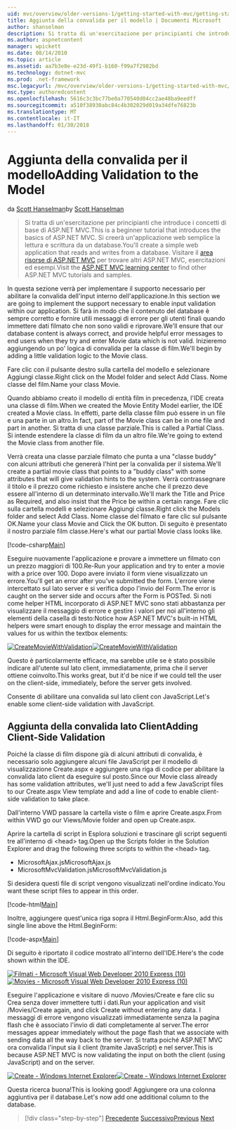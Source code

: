```yaml
---
uid: mvc/overview/older-versions-1/getting-started-with-mvc/getting-started-with-mvc-part7
title: Aggiunta della convalida per il modello | Documenti Microsoft
author: shanselman
description: Si tratta di un'esercitazione per principianti che introduce i concetti di base di ASP.NET MVC. Creare un'applicazione web semplice la lettura e scrittura da un database.
ms.author: aspnetcontent
manager: wpickett
ms.date: 08/14/2010
ms.topic: article
ms.assetid: aa7b3e8e-e23d-49f1-b160-f99a7f2982bd
ms.technology: dotnet-mvc
ms.prod: .net-framework
msc.legacyurl: /mvc/overview/older-versions-1/getting-started-with-mvc/getting-started-with-mvc-part7
msc.type: authoredcontent
ms.openlocfilehash: 5616c3c3bc77be0a770540d04cc2ae48ba9eedff
ms.sourcegitcommit: a510f38930abc84c4b302029d019a34dfe76823b
ms.translationtype: MT
ms.contentlocale: it-IT
ms.lasthandoff: 01/30/2018
---
```

<a name="adding-validation-to-the-model"></a><span data-ttu-id="0b22f-104">Aggiunta della convalida per il modello</span><span class="sxs-lookup"><span data-stu-id="0b22f-104">Adding Validation to the Model</span></span>
====================
<span data-ttu-id="0b22f-105">da [Scott Hanselman](https://github.com/shanselman)</span><span class="sxs-lookup"><span data-stu-id="0b22f-105">by [Scott Hanselman](https://github.com/shanselman)</span></span>

> <span data-ttu-id="0b22f-106">Si tratta di un'esercitazione per principianti che introduce i concetti di base di ASP.NET MVC.</span><span class="sxs-lookup"><span data-stu-id="0b22f-106">This is a beginner tutorial that introduces the basics of ASP.NET MVC.</span></span> <span data-ttu-id="0b22f-107">Si creerà un'applicazione web semplice la lettura e scrittura da un database.</span><span class="sxs-lookup"><span data-stu-id="0b22f-107">You'll create a simple web application that reads and writes from a database.</span></span> <span data-ttu-id="0b22f-108">Visitare il [area risorse di ASP.NET MVC](../../../index.md) per trovare altri ASP.NET MVC, esercitazioni ed esempi.</span><span class="sxs-lookup"><span data-stu-id="0b22f-108">Visit the [ASP.NET MVC learning center](../../../index.md) to find other ASP.NET MVC tutorials and samples.</span></span>


<span data-ttu-id="0b22f-109">In questa sezione verrà per implementare il supporto necessario per abilitare la convalida dell'input interno dell'applicazione.</span><span class="sxs-lookup"><span data-stu-id="0b22f-109">In this section we are going to implement the support necessary to enable input validation within our application.</span></span> <span data-ttu-id="0b22f-110">Si farà in modo che il contenuto del database è sempre corretto e fornire utili messaggi di errore per gli utenti finali quando immettere dati filmato che non sono validi e riprovare.</span><span class="sxs-lookup"><span data-stu-id="0b22f-110">We'll ensure that our database content is always correct, and provide helpful error messages to end users when they try and enter Movie data which is not valid.</span></span> <span data-ttu-id="0b22f-111">Inizieremo aggiungendo un po' logica di convalida per la classe di film.</span><span class="sxs-lookup"><span data-stu-id="0b22f-111">We'll begin by adding a little validation logic to the Movie class.</span></span>

<span data-ttu-id="0b22f-112">Fare clic con il pulsante destro sulla cartella del modello e selezionare Aggiungi classe.</span><span class="sxs-lookup"><span data-stu-id="0b22f-112">Right click on the Model folder and select Add Class.</span></span> <span data-ttu-id="0b22f-113">Nome classe del film.</span><span class="sxs-lookup"><span data-stu-id="0b22f-113">Name your class Movie.</span></span>

<span data-ttu-id="0b22f-114">Quando abbiamo creato il modello di entità film in precedenza, l'IDE creata una classe di film.</span><span class="sxs-lookup"><span data-stu-id="0b22f-114">When we created the Movie Entity Model earlier, the IDE created a Movie class.</span></span> <span data-ttu-id="0b22f-115">In effetti, parte della classe film può essere in un file e una parte in un altro.</span><span class="sxs-lookup"><span data-stu-id="0b22f-115">In fact, part of the Movie class can be in one file and part in another.</span></span> <span data-ttu-id="0b22f-116">Si tratta di una classe parziale.</span><span class="sxs-lookup"><span data-stu-id="0b22f-116">This is called a Partial Class.</span></span> <span data-ttu-id="0b22f-117">Si intende estendere la classe di film da un altro file.</span><span class="sxs-lookup"><span data-stu-id="0b22f-117">We're going to extend the Movie class from another file.</span></span>

<span data-ttu-id="0b22f-118">Verrà creata una classe parziale filmato che punta a una "classe buddy" con alcuni attributi che genererà l'hint per la convalida per il sistema.</span><span class="sxs-lookup"><span data-stu-id="0b22f-118">We'll create a partial movie class that points to a "buddy class" with some attributes that will give validation hints to the system.</span></span> <span data-ttu-id="0b22f-119">Verrà contrassegnare il titolo e il prezzo come richiesto e insistere anche che il prezzo deve essere all'interno di un determinato intervallo.</span><span class="sxs-lookup"><span data-stu-id="0b22f-119">We'll mark the Title and Price as Required, and also insist that the Price be within a certain range.</span></span> <span data-ttu-id="0b22f-120">Fare clic sulla cartella modelli e selezionare Aggiungi classe.</span><span class="sxs-lookup"><span data-stu-id="0b22f-120">Right click the Models folder and select Add Class.</span></span> <span data-ttu-id="0b22f-121">Nome classe del filmato e fare clic sul pulsante OK.</span><span class="sxs-lookup"><span data-stu-id="0b22f-121">Name your class Movie and Click the OK button.</span></span> <span data-ttu-id="0b22f-122">Di seguito è presentato il nostro parziale film classe.</span><span class="sxs-lookup"><span data-stu-id="0b22f-122">Here's what our partial Movie class looks like.</span></span>

[!code-csharp[Main](getting-started-with-mvc-part7/samples/sample1.cs)]

<span data-ttu-id="0b22f-123">Eseguire nuovamente l'applicazione e provare a immettere un filmato con un prezzo maggiori di 100.</span><span class="sxs-lookup"><span data-stu-id="0b22f-123">Re-Run your application and try to enter a movie with a price over 100.</span></span> <span data-ttu-id="0b22f-124">Dopo avere inviato il form viene visualizzato un errore.</span><span class="sxs-lookup"><span data-stu-id="0b22f-124">You'll get an error after you've submitted the form.</span></span> <span data-ttu-id="0b22f-125">L'errore viene intercettato sul lato server e si verifica dopo l'invio del Form.</span><span class="sxs-lookup"><span data-stu-id="0b22f-125">The error is caught on the server side and occurs after the Form is POSTed.</span></span> <span data-ttu-id="0b22f-126">Si noti come helper HTML incorporato di ASP.NET MVC sono stati abbastanza per visualizzare il messaggio di errore e gestire i valori per noi all'interno gli elementi della casella di testo:</span><span class="sxs-lookup"><span data-stu-id="0b22f-126">Notice how ASP.NET MVC's built-in HTML helpers were smart enough to display the error message and maintain the values for us within the textbox elements:</span></span>

<span data-ttu-id="0b22f-127">[![CreateMovieWithValidation](getting-started-with-mvc-part7/_static/image2.png)](getting-started-with-mvc-part7/_static/image1.png)</span><span class="sxs-lookup"><span data-stu-id="0b22f-127">[![CreateMovieWithValidation](getting-started-with-mvc-part7/_static/image2.png)](getting-started-with-mvc-part7/_static/image1.png)</span></span>

<span data-ttu-id="0b22f-128">Questo è particolarmente efficace, ma sarebbe utile se è stato possibile indicare all'utente sul lato client, immediatamente, prima che il server ottiene coinvolto.</span><span class="sxs-lookup"><span data-stu-id="0b22f-128">This works great, but it'd be nice if we could tell the user on the client-side, immediately, before the server gets involved.</span></span>

<span data-ttu-id="0b22f-129">Consente di abilitare una convalida sul lato client con JavaScript.</span><span class="sxs-lookup"><span data-stu-id="0b22f-129">Let's enable some client-side validation with JavaScript.</span></span>

## <a name="adding-client-side-validation"></a><span data-ttu-id="0b22f-130">Aggiunta della convalida lato Client</span><span class="sxs-lookup"><span data-stu-id="0b22f-130">Adding Client-Side Validation</span></span>

<span data-ttu-id="0b22f-131">Poiché la classe di film dispone già di alcuni attributi di convalida, è necessario solo aggiungere alcuni file JavaScript per il modello di visualizzazione Create.aspx e aggiungere una riga di codice per abilitare la convalida lato client da eseguire sul posto.</span><span class="sxs-lookup"><span data-stu-id="0b22f-131">Since our Movie class already has some validation attributes, we'll just need to add a few JavaScript files to our Create.aspx View template and add a line of code to enable client-side validation to take place.</span></span>

<span data-ttu-id="0b22f-132">Dall'interno VWD passare la cartella viste o film e aprire Create.aspx.</span><span class="sxs-lookup"><span data-stu-id="0b22f-132">From within VWD go our Views/Movie folder and open up Create.aspx.</span></span>

<span data-ttu-id="0b22f-133">Aprire la cartella di script in Esplora soluzioni e trascinare gli script seguenti tre all'interno di &lt;head&gt; tag.</span><span class="sxs-lookup"><span data-stu-id="0b22f-133">Open up the Scripts folder in the Solution Explorer and drag the following three scripts to within the &lt;head&gt; tag.</span></span>

- <span data-ttu-id="0b22f-134">MicrosoftAjax.js</span><span class="sxs-lookup"><span data-stu-id="0b22f-134">MicrosoftAjax.js</span></span>
- <span data-ttu-id="0b22f-135">MicrosoftMvcValidation.js</span><span class="sxs-lookup"><span data-stu-id="0b22f-135">MicrosoftMvcValidation.js</span></span>

<span data-ttu-id="0b22f-136">Si desidera questi file di script vengono visualizzati nell'ordine indicato.</span><span class="sxs-lookup"><span data-stu-id="0b22f-136">You want these script files to appear in this order.</span></span>

[!code-html[Main](getting-started-with-mvc-part7/samples/sample2.html)]

<span data-ttu-id="0b22f-137">Inoltre, aggiungere quest'unica riga sopra il Html.BeginForm:</span><span class="sxs-lookup"><span data-stu-id="0b22f-137">Also, add this single line above the Html.BeginForm:</span></span>

[!code-aspx[Main](getting-started-with-mvc-part7/samples/sample3.aspx)]

<span data-ttu-id="0b22f-138">Di seguito è riportato il codice mostrato all'interno dell'IDE.</span><span class="sxs-lookup"><span data-stu-id="0b22f-138">Here's the code shown within the IDE.</span></span>

<span data-ttu-id="0b22f-139">[![Filmati - Microsoft Visual Web Developer 2010 Express (10)](getting-started-with-mvc-part7/_static/image4.png)](getting-started-with-mvc-part7/_static/image3.png)</span><span class="sxs-lookup"><span data-stu-id="0b22f-139">[![Movies - Microsoft Visual Web Developer 2010 Express (10)](getting-started-with-mvc-part7/_static/image4.png)](getting-started-with-mvc-part7/_static/image3.png)</span></span>

<span data-ttu-id="0b22f-140">Eseguire l'applicazione e visitare di nuovo /Movies/Create e fare clic su Crea senza dover immettere tutti i dati.</span><span class="sxs-lookup"><span data-stu-id="0b22f-140">Run your application and visit /Movies/Create again, and click Create without entering any data.</span></span> <span data-ttu-id="0b22f-141">I messaggi di errore vengono visualizzati immediatamente senza la pagina flash che è associato l'invio di dati completamente al server.</span><span class="sxs-lookup"><span data-stu-id="0b22f-141">The error messages appear immediately without the page flash that we associate with sending data all the way back to the server.</span></span> <span data-ttu-id="0b22f-142">Si tratta poiché ASP.NET MVC ora convalida l'input sia il client (tramite JavaScript) e nel server.</span><span class="sxs-lookup"><span data-stu-id="0b22f-142">This is because ASP.NET MVC is now validating the input on both the client (using JavaScript) and on the server.</span></span>

<span data-ttu-id="0b22f-143">[![Create - Windows Internet Explorer](getting-started-with-mvc-part7/_static/image6.png)](getting-started-with-mvc-part7/_static/image5.png)</span><span class="sxs-lookup"><span data-stu-id="0b22f-143">[![Create - Windows Internet Explorer](getting-started-with-mvc-part7/_static/image6.png)](getting-started-with-mvc-part7/_static/image5.png)</span></span>

<span data-ttu-id="0b22f-144">Questa ricerca buona!</span><span class="sxs-lookup"><span data-stu-id="0b22f-144">This is looking good!</span></span> <span data-ttu-id="0b22f-145">Aggiungere ora una colonna aggiuntiva per il database.</span><span class="sxs-lookup"><span data-stu-id="0b22f-145">Let's now add one additional column to the database.</span></span>

>[!div class="step-by-step"]
<span data-ttu-id="0b22f-146">[Precedente](getting-started-with-mvc-part6.md)
[Successivo](getting-started-with-mvc-part8.md)</span><span class="sxs-lookup"><span data-stu-id="0b22f-146">[Previous](getting-started-with-mvc-part6.md)
[Next](getting-started-with-mvc-part8.md)</span></span>
